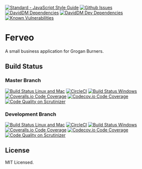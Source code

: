 [![Standard - JavaScript Style Guide](https://img.shields.io/badge/code%20style-standard-brightgreen.svg)](http://standardjs.com/)
[![Github Issues](https://img.shields.io/github/issues/groganburners/ferveo.svg)](https://github.com/GroganBurners/ferveo/issues)
[![DavidDM Dependencies](https://img.shields.io/david/groganburners/ferveo.svg)](https://david-dm.org/groganburners/ferveo)
[![DavidDM Dev Dependencies](https://img.shields.io/david/dev/groganburners/ferveo.svg)](https://david-dm.org/groganburners/ferveo?type=dev)
[![Known Vulnerabilities](https://snyk.io/test/github/groganburners/ferveo/badge.svg)](https://snyk.io/test/github/groganburners/ferveo)

# Ferveo
A small business application for Grogan Burners.

## Build Status
### Master Branch
[![Build Status Linux and Mac](https://img.shields.io/travis/GroganBurners/ferveo/master.svg?label=Mac%20%26%20Linux%20Build)](https://travis-ci.org/GroganBurners/ferveo)
[![CircleCI](https://img.shields.io/circleci/project/github/GroganBurners/ferveo/master.svg?label=Linux%20Build)](https://circleci.com/gh/GroganBurners/ferveo)
[![Build Status Windows](https://img.shields.io/appveyor/ci/dueyfinster/ferveo/master.svg?label=Windows%20Build)](https://ci.appveyor.com/project/dueyfinster/ferveo)
[![Coveralls.io Code Coverage](https://img.shields.io/coveralls/GroganBurners/ferveo/master.svg)](https://coveralls.io/github/GroganBurners/ferveo)
[![Codecov.io Code Coverage](https://img.shields.io/codecov/c/github/GroganBurners/ferveo/master.svg)](https://codecov.io/gh/GroganBurners/ferveo)
[![Code Quality on Scrutinizer](https://img.shields.io/scrutinizer/g/groganburners/ferveo/master.svg)](https://scrutinizer-ci.com/g/GroganBurners/ferveo)

### Development Branch
[![Build Status Linux and Mac](https://img.shields.io/travis/GroganBurners/ferveo/develop.svg?label=Mac%20%26%20Linux%20Build)](https://travis-ci.org/GroganBurners/ferveo)
[![CircleCI](https://img.shields.io/circleci/project/github/GroganBurners/ferveo/develop.svg?label=Linux%20Build)](https://circleci.com/gh/GroganBurners/ferveo)
[![Build Status Windows](https://img.shields.io/appveyor/ci/dueyfinster/ferveo/develop.svg?label=Windows%20Build)](https://ci.appveyor.com/project/dueyfinster/ferveo)
[![Coveralls.io Code Coverage](https://img.shields.io/coveralls/GroganBurners/ferveo/develop.svg)](https://coveralls.io/github/GroganBurners/ferveo)
[![Codecov.io Code Coverage](https://img.shields.io/codecov/c/github/GroganBurners/ferveo/develop.svg)](https://codecov.io/gh/GroganBurners/ferveo)
[![Code Quality on Scrutinizer](https://img.shields.io/scrutinizer/g/groganburners/ferveo/develop.svg)](https://scrutinizer-ci.com/g/GroganBurners/ferveo)

## License
MIT Licensed.